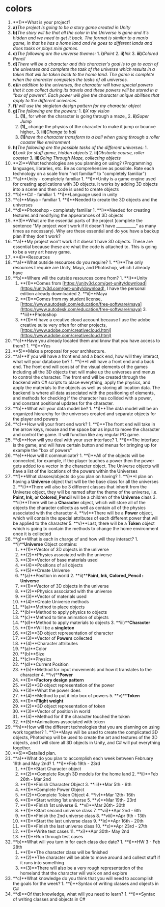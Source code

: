 # colors
1. **1)**What is your project?
  1. **a)**_The project is going to be a story game created in Unity_
  2. **b)**_The story will be that all the color in the Universe is gone and it&#39;s hidden and we need to get it back.  The format is similar to a mario game, in that he has a home land and he goes to different lands and does tasks or plays mini games._
  3. **c)**_The following are the universe themes:_
    1. **i)**_Paint_
    2. **ii)**_Ink_
    3. **iii)**_Colored Pencil_
  4. **d)**_There will be a character and this character&#39;s goal is to go to each of the universes and complete the task of the universe which results in a token that will be taken back to the home land.  The game is complete when the character completes the tasks of all universes._
  5. **e)**_In addition to the universes, the character will have special powers that it can collect during its travels and these powers will be stored in a &quot;box of powers&quot;.  Each power will give the character unique abilities that apply to the different universes._
  6. **f)**_I will use the singleton design pattern for my character object_
  7. **g)**_The following are the powers:_
    1. **i)**_X ray vision_
      1. **(1)**_ for when the character is going through a maze_
    2. **ii)**_Super Jump_
      1. **(1)**_ change the physics of the character to make it jump or bounce higher_
    3. **iii)**_Change to ball_
      1. **(1)**_have the character transform to a ball when going through a roller coaster like environment_
  8. **h)**_The following are the possible tasks of the different universes:_
    1. **i)**_Look for stuff game, hidden objects_
    2. **ii)**_Obstacle course, roller coaster_
    3. **iii)**_Going Through Maze, collecting objects_
2. **2)**What technologies are you planning on using? (Programming languages, libraries, etc. Be as comprehensive as possible. Rate each technology on a scale from &quot;not familiar&quot; to &quot;completely familiar&quot;)
  1. **a)**Unity - completely familiar
    1. **i)**Unity is a game engine used for creating applications with 3D objects.  It works by adding 3D objects into a scene and then code is used to create objects
  2. **b)**C# - familiar
    1. **i)**Language used in unity
  3. **c)**Maya - familiar
    1. **i)**Needed to create the 3D objects and the universes
  4. **d)**Photoshop - completely familiar
    1. **i)**Needed for creating textures and modifying the appearances of 3D objects
3. **3)**What are the essential parts of the project (complete the sentence &quot;My project won&#39;t work if it doesn&#39;t have \_\_\_\_\_\_\_\_\_\_&quot; as many times as necessary). Why are these essential and do you have a backup plan if they don&#39;t work?
  1. **a)**My project won&#39;t work if it doesn&#39;t have 3D objects.  These are essential because these are what the code is attached to.  This is going to be a very art heavy game.
4. **4)**Resources
  1. **a)**What outside resources do you require?
    1. **i)**The only resources I require are Unity, Maya, and Photoshop, which I already have
  2. **b)**Where will the outside resources come from?
    1. **i)**Unity
      1. **(1)**Comes from [https://unity3d.com/get-unity/download](https://unity3d.com/get-unity/download), I have the personal edition already downloaded
    2. **ii)**Maya
      1. **(1)**Comes from my student license, [https://www.autodesk.com/education/free-software/maya](https://www.autodesk.com/education/free-software/maya)
    3. **iii)**Photoshop
      1. **(1)**I have a creative cloud account because I use the adobe creative suite very often for other projects, [https://www.adobe.com/creativecloud.html](https://www.adobe.com/creativecloud.html)
  3. **c)**Have you already located them and know that you have access to them?
    1. **i)**Yes
5. **5)**Make a proposal for your architecture.
  1. **a)**If you will have a front end and a back end, how will they interact, what will your database be?
    1. **i)**I will have a front end and a back end.  The front end will consist of the visual elements of the games including all the 3D objects that will make up the universes and menus to control the character.  The front end will be created through the backend with C# scripts to place everything, apply the physics, and apply the materials to the objects as well as storing all location data.  The backend is where all data associated with the positioning of elements, and methods for checking if the character has collided with a power, and constant positional updates for the character.
  2. **b)**What will your data model be?
    1. **i)**The data model will be an organized hierarchy for the universes created and separate objects for the player and powers
  3. **c)**How will your front end work?
    1. **i)**The front end will take in the arrow keys, mouse and the space bar as input to move the character and control the game.  It will function like any regular PC game.
  4. **d)**How will you deal with your user interface?
    1. **i)**The interface is the game, and will have certain button and menus for bringing up for example the &quot;box of powers&quot;
  5. **e)**How will it communicate?
    1. **i)**All of the objects will be connected, for example, if the player touches a power then the power gets added to a vector in the character object.  The Universe objects will have a list of the locations of the powers within the Universes
  6. **f)**What classes/objects do you plan on having?
    1. **i)**I plan on having a **Universe** object that will be the base class for all the universes
    2. **ii)**There will also be 3 different classes that inherit from the Universe object, they will be named after the theme of the universe, i.e. **Paint, Ink, or Colored\_Pencil** will be a children of the **Universe** class
    3. **iii)**There will be a **Character** object, which will store all of the objects the character collects as well as contain all of the physics associated with the character
    4. **iv)**There will be a **Power** object, which will contain the special attributes of each different power that will be applied to the character
    5. **v)**Last, there will be a **Token** object which is going to contain the methods to change the home environment once it is collected
  7. **g)**What is each in charge of and how will they interact?
    1. **i)****Universe** Object contains:
      1. **(1)**Vector of 3D objects in the universe
      2. **(2)**Physics associated with the universe
      3. **(3)**Vector of base materials used
      4. **(4)**Positions of all objects
      5. **(5)**Create Universe
        1. **(a)**Position in world
    2. **ii)****Paint, Ink, Colored\_Pencil : Universe**
      1. **(1)**Vector of 3D objects in the universe
      2. **(2)**Physics associated with the universe
      3. **(3)**Vector of materials used
      4. **(4)**Create Universe methods
        1. **(a)**Method to place objects
        2. **(b)**Method to apply physics to objects
        3. **(c)**Method to time animation of objects
        4. **(d)**Method to apply materials to objects
    3. **iii)****Character**
      1. **(1)**Will be a **singleton**
      2. **(2)**3D object representation of character
      3. **(3)**Vector of **Powers** collected
      4. **(4)**Character attributes
        1. **(a)**Color
        2. **(b)**Size
        3. **(c)**Physics
        4. **(d)**Current Position
      5. **(5)**Method for input movements and how it translates to the character
    4. **iv)****Power**
      1. **(1)****Factory design pattern**
      2. **(2)**3D object representation of the power
      3. **(3)**What the power does
      4. **(4)**Method to put it into box of powers
    5. **v)****Token**
      1. **(1)****Flight weight**
      2. **(2)**3D object representation of token
      3. **(3)**Vector of position in world
      4. **(4)**Method for if the character touched the token
      5. **(5)**Animations associated with token
  8. **h)**How will the different technologies that you are planning on using work together?
    1. **i)**Maya will be used to create the complicated 3D objects, Photoshop will be used to create the art and textures of the 3D objects, and I will store all 3D objects in Unity, and C# will put everything together.
6. **6)**Detailed plan.
  1. **a)**What do you plan to accomplish each week between February 19th and May 2nd?
    1. **i)**Feb 19th - 23rd
      1. **(1)**Start Character object
      2. **(2)**Complete Rough 3D models for the home land
    2. **ii)**Feb 26th - Mar 2nd
      1. **(1)**Finish Character Object
    3. **iii)**Mar 5th - 9th
      1. **(1)**Complete Power Object
      2. **(2)**Complete Token Object
    4. **iv)**Mar 12th- 16th
      1. **(1)**Start writing 1st universe
    5. **v)**Mar 19th- 23rd
      1. **(1)**Finish 1st universe
    6. **vi)**Mar 26th- 30th
      1. **(1)**Start second universe class
    7. **vii)**Apr 2nd - 6th
      1. **(1)**Finish the 2nd universe class
    8. **viii)**Apr 9th - 13th
      1. **(1)**Start the last universe class
    9. **ix)**Apr 16th - 20th
      1. **(1)**Finish the last universe class
    10. **x)**Apr 23rd - 27th
      1. **(1)**Write test cases
    11. **xi)**Apr 30th-  May 2nd
      1. **(1)**Run through test cases
  2. **b)**What will you turn in for each class due date?
    1. **i)**HW 3 - Feb 28th
      1. **(1)**The character class will be finished
      2. **(2)**The character will be able to move around and collect stuff if it runs into something
      3. **(3)**There will also be a very rough representation of the homeland that the character will walk on and explore
  3. **c)**What knowledge do you think that you will need to accomplish the goals for the week?
    1. **i)**Syntax of writing classes and objects in C#
  4. **d)**Of that knowledge, what will you need to learn?
    1. **i)**Syntax of writing classes and objects in C#
